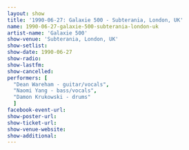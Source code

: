 ```yaml
---
layout: show
title: '1990-06-27: Galaxie 500 - Subterania, London, UK'
name: 1990-06-27-galaxie-500-subterania-london-uk
artist-name: 'Galaxie 500'
show-venue: 'Subterania, London, UK'
show-setlist: 
show-date: 1990-06-27
show-radio: 
show-lastfm: 
show-cancelled: 
performers: [
  "Dean Wareham - guitar/vocals",
  "Naomi Yang - bass/vocals",
  "Damon Krukowski - drums"
  ]
facebook-event-url: 
show-poster-url: 
show-ticket-url: 
show-venue-website: 
show-additional: 
---
```


